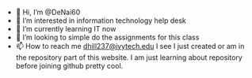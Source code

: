 - 👋 Hi, I’m @DeNai60
- 👀 I’m interested in information technology help desk
- 🌱 I’m currently learning IT now
- 💞️ I’m looking to simple do the assignments for this class
- 📫 How to reach me dhill237@ivytech.edu
I see I just created or am in the repository part of this website. I am just learning about repository before joining github pretty cool.
<!---
DeNai60/DeNai60 is a ✨ special ✨ repository because its `README.md` (this file) appears on your GitHub profile.
You can click the Preview link to take a look at your changes.
--->

